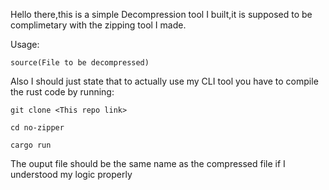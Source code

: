 Hello there,this is a simple Decompression tool I built,it is supposed to be complimetary with the zipping tool I made.

Usage:

`source(File to be decompressed)`

Also I should just state that to actually use my CLI tool you have to compile the rust code by running:

`git clone <This repo link>`

`cd no-zipper`

`cargo run`


The ouput file should be the same name as the compressed file if I understood my logic properly

